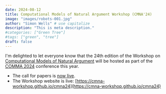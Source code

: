 ```yaml
---
date: 2024-08-12
title: Computational Models of Natural Argument Workshop (CMNA'24)
image: "images/robots-001.jpg"
author: "Simon Wells" # use capitalize
description: "This is meta description."
#categories: ["Green Tree"]
#tags: ["green", "tree"]
draft: false
---
```

I'm delighted to let everyone know that the 24th edition of the Workshop on [Computational Models of Natural Argument](http://www.cmna.info/CMNA20/) will be hosted as part of the [COMMA 2024](https://comma2024.krportal.org/workshops.html) conference this year.

* The call for papers is [now live](https://cmna-workshop.github.io/cmna24/submission/).
* The Workshop website is live: [https://cmna-workshop.github.io/cmna24](https://cmna-workshop.github.io/cmna24)


